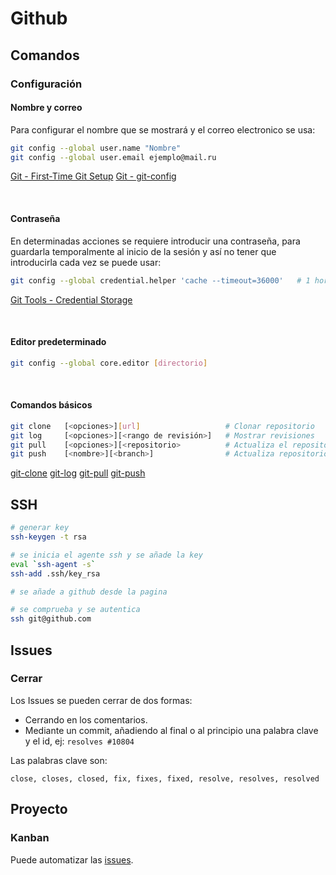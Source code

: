 # Github

## Comandos

### Configuración
#### Nombre y correo
Para configurar el nombre que se mostrará y el correo electronico se usa:

```bash
git config --global user.name "Nombre"
git config --global user.email ejemplo@mail.ru
```
[Git - First-Time Git Setup](https://git-scm.com/book/en/v2/Getting-Started-First-Time-Git-Setup) [Git - git-config](https://git-scm.com/book/en/v2/Getting-Started-First-Time-Git-Setup)

<br>

#### Contraseña
En determinadas acciones se requiere introducir una contraseña, para guardarla temporalmente al inicio de la sesión y así no tener que introducirla cada vez se puede usar:

```bash
git config --global credential.helper 'cache --timeout=36000'	# 1 hora
```
[Git Tools - Credential Storage](https://git-scm.com/book/fa/v2/Git-Tools-Credential-Storage)

<br>

#### Editor predeterminado

```bash
git config --global core.editor [directorio]
```

<br>

#### Comandos básicos

```bash
git clone	[<opciones>][url]					# Clonar repositorio
git log		[<opciones>][<rango de revisión>]	# Mostrar revisiones
git pull	[<opciones>][<repositorio>			# Actualiza el repositorio local
git push	[<nombre>][<branch>]				# Actualiza repositorio remoto
```

[git-clone](https://git-scm.com/docs/git-clone) [git-log](https://git-scm.com/docs/git-log) [git-pull](https://git-scm.com/docs/git-pull) [git-push](https://git-scm.com/docs/git-push) 

## SSH
```bash
# generar key
ssh-keygen -t rsa

# se inicia el agente ssh y se añade la key
eval `ssh-agent -s`
ssh-add .ssh/key_rsa

# se añade a github desde la pagina

# se comprueba y se autentica
ssh git@github.com
```

## Issues
### Cerrar
Los Issues se pueden cerrar de dos formas:
+ Cerrando en los comentarios.
+ Mediante un commit, añadiendo al final o al principio una palabra clave y el id, ej: ```resolves #10804```

Las palabras clave son:

```
close, closes, closed, fix, fixes, fixed, resolve, resolves, resolved
```

## Proyecto
### Kanban
Puede automatizar las [issues](Contornos&#32;de&#32;desarrollo/Github.md#issues).